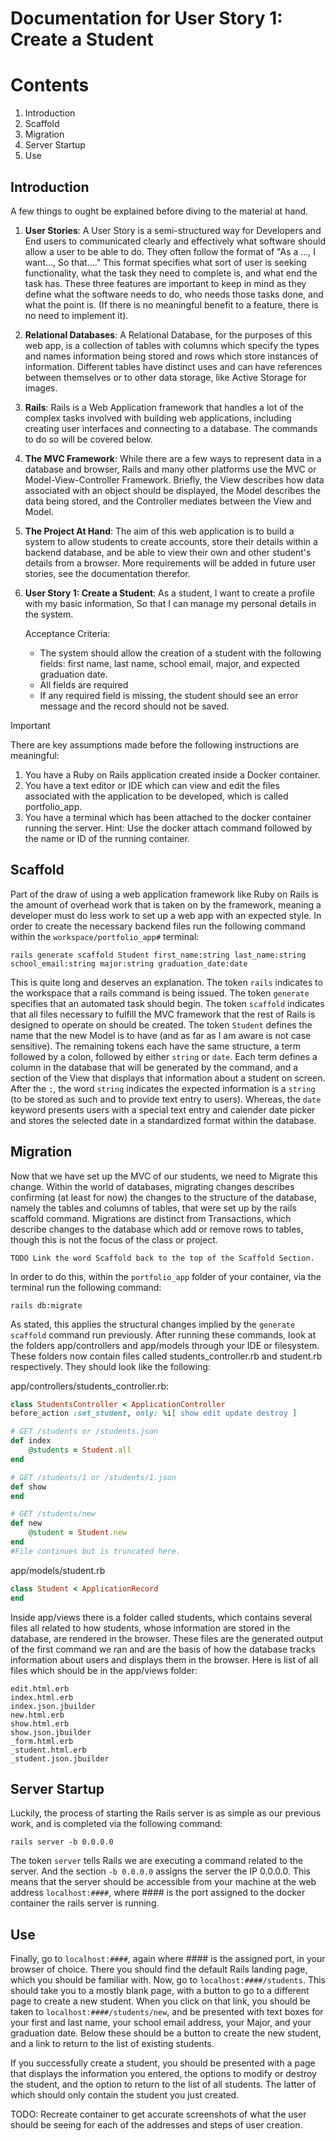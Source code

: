 # Documentation for User Story 1: Create a Student

# Contents

1. Introduction
2. Scaffold
3. Migration
4. Server Startup
5. Use

## Introduction
A few things to ought be explained before diving to the material at hand.

1. **User Stories**: A User Story is a semi-structured way for Developers and End users to communicated clearly and effectively what software should allow a user to be able to do. They often follow the format of "As a ..., I want..., So that...." This format specifies what sort of user is seeking functionality, what the task they need to complete is, and what end the task has. These three features are important to keep in mind as they define what the software needs to do, who needs those tasks done, and what the point is. (If there is no meaningful benefit to a feature, there is no need to implement it).
    
2. **Relational Databases**: A Relational Database, for the purposes of this web app, is a collection of tables with columns which specify the types and names information being stored and rows which store instances of information. Different tables have distinct uses and can have references between themselves or to other data storage, like Active Storage for images.
    
3. **Rails**: Rails is a Web Application framework that handles a lot of the complex tasks involved with building web applications, including creating user interfaces and connecting to a database. The commands to do so will be covered below.

4. **The MVC Framework**: While there are a few ways to represent data in a database and browser, Rails and many other platforms use the MVC or Model-View-Controller Framework. Briefly, the View describes how data associated with an object should be displayed, the Model describes the data being stored, and the Controller mediates between the View and Model.
    
5. **The Project At Hand**: The aim of this web application is to build a system to allow students to create accounts, store their details within a backend database, and be able to view their own and other student's details from a browser. More requirements will be added in future user stories, see the documentation therefor.

6. **User Story 1: Create a Student**: As a student, I want to create a profile with my basic information, So that I can manage my personal details in the system.

    Acceptance Criteria:
    - The system should allow the creation of a student with the following fields: first name, last name, school email, major, and expected graduation date.
    - All fields are required
    - If any required field is missing, the student should see an error message and the record should not be saved.


> [!IMPORTANT]
>    There are key assumptions made before the following instructions are meaningful:
> 1. You have a Ruby on Rails application created inside a Docker container.
> 2. You have a text editor or IDE which can view and edit the files associated with the application to be developed, which is called portfolio_app.
> 3. You have a terminal which has been attached to the docker container running the server. Hint: Use the docker attach command followed by the name or ID of the running container.

## Scaffold
Part of the draw of using a web application framework like Ruby on Rails is the amount of overhead work that is taken on by the framework, meaning a developer must do less work to set up a web app with an expected style. In order to create the necessary backend files run the following command within the `workspace/portfolio_app#` terminal:

`rails generate scaffold Student first_name:string last_name:string school_email:string major:string graduation_date:date`

This is quite long and deserves an explanation. The token `rails` indicates to the workspace that a rails command is being issued. The token `generate` specifies that an automated task should begin. The token `scaffold` indicates that all files necessary to fulfill the MVC framework that the rest of Rails is designed to operate on should be created. The token `Student` defines the name that the new Model is to have (and as far as I am aware is not case sensitive). The remaining tokens each have the same structure, a term followed by a colon, followed by either `string` or `date`. Each term defines a column in the database that will be generated by the command, and a section of the View that displays that information about a student on screen. After the `:`, the word `string` indicates the expected information is a `string` (to be stored as such and to provide text entry to users). Whereas, the `date` keyword presents users with a special text entry and calender date picker and stores the selected date in a standardized format within the database.

## Migration
Now that we have set up the MVC of our students, we need to Migrate this change. Within the world of databases, migrating changes describes confirming (at least for now) the changes to the structure of the database, namely the tables and columns of tables, that were set up by the rails scaffold command. Migrations are distinct from Transactions, which describe changes to the database which add or remove rows to tables, though this is not the focus of the class or project.

    TODO Link the word Scaffold back to the top of the Scaffold Section.

In order to do this, within the `portfolio_app` folder of your container, via the terminal run the following command:

`rails db:migrate`

As stated, this applies the structural changes implied by the `generate scaffold` command run previously.
After running these commands, look at the folders app/controllers and app/models through your IDE or filesystem. These folders now contain files called students_controller.rb and student.rb respectively. They should look like the following:

app/controllers/students_controller.rb:

```ruby
class StudentsController < ApplicationController
before_action :set_student, only: %i[ show edit update destroy ]

# GET /students or /students.json
def index
	@students = Student.all
end

# GET /students/1 or /students/1.json
def show
end

# GET /students/new
def new
	@student = Student.new
end
#File continues but is truncated here.
```

app/models/student.rb

```ruby
class Student < ApplicationRecord
end
```


Inside app/views there is a folder called students, which contains several files all related to how students, whose information are stored in the database, are rendered in the browser. These files are the generated output of the first command we ran and are the basis of how the database tracks information about users and displays them in the browser. Here is list of all files which should be in the app/views folder:

```
edit.html.erb
index.html.erb
index.json.jbuilder
new.html.erb
show.html.erb
show.json.jbuilder
_form.html.erb
_student.html.erb
_student.json.jbuilder
```

## Server Startup

Luckily, the process of starting the Rails server is as simple as our previous work, and is completed via the following command:

`rails server -b 0.0.0.0`

The token `server` tells Rails we are executing a command related to the server. And the section `-b 0.0.0.0` assigns the server the IP 0.0.0.0. This means that the server should be accessible from your machine at the web address `localhost:####`, where #### is the port assigned to the docker container the rails server is running.


## Use

Finally, go to `localhost:####`, again where #### is the assigned port, in your browser of choice. There you should find the default Rails landing page, which you should be familiar with. Now, go to `localhost:####/students`. This should take you to a mostly blank page, with a button to go to a different page to create a new student. When you click on that link, you should be taken to `localhost:####/students/new`, and be presented with text boxes for your first and last name, your school email address, your Major, and your graduation date. Below these should be a button to create the new student, and a link to return to the list of existing students.

If you successfully create a student, you should be presented with a page that displays the information you entered, the options to modify or destroy the student, and the option to return to the list of all students. The latter of which should only contain the student you just created.

TODO: Recreate container to get accurate screenshots of what the user should be seeing for each of the addresses and steps of user creation.
